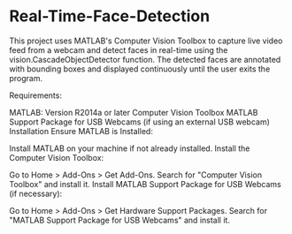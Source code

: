 # Real-Time-Face-Detection

This project uses MATLAB's Computer Vision Toolbox to capture live video feed from a webcam and detect faces in real-time using the vision.CascadeObjectDetector function. The detected faces are annotated with bounding boxes and displayed continuously until the user exits the program.

Requirements:

MATLAB: Version R2014a or later
Computer Vision Toolbox
MATLAB Support Package for USB Webcams (if using an external USB webcam)
Installation
Ensure MATLAB is Installed:

Install MATLAB on your machine if not already installed.
Install the Computer Vision Toolbox:

Go to Home > Add-Ons > Get Add-Ons.
Search for "Computer Vision Toolbox" and install it.
Install MATLAB Support Package for USB Webcams (if necessary):

Go to Home > Add-Ons > Get Hardware Support Packages.
Search for "MATLAB Support Package for USB Webcams" and install it.
